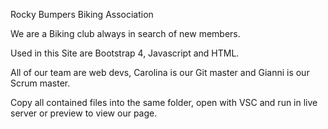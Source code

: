 Rocky Bumpers Biking Association

We are a Biking club always in search of new members.

Used in this Site are Bootstrap 4, Javascript and HTML.

All of our team are web devs, Carolina is our Git master and Gianni is our Scrum master.

Copy all contained files into the same folder, open with VSC and run in live server or preview to view our page.
